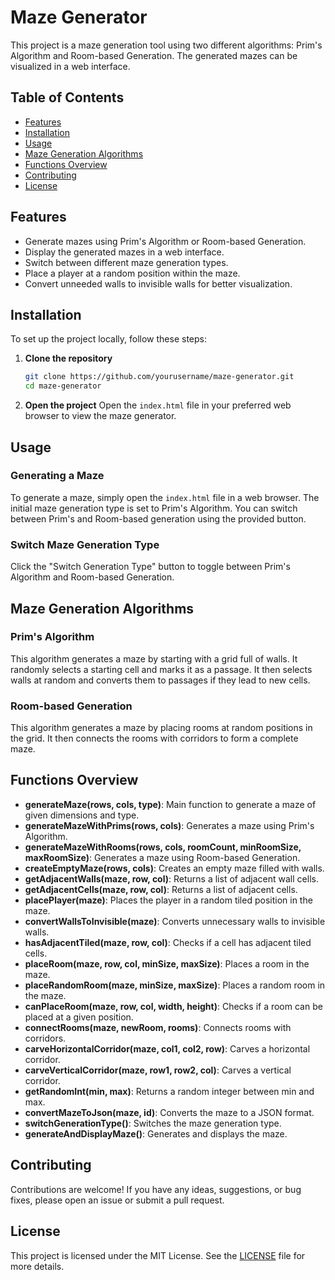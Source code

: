 # Maze Generator

This project is a maze generation tool using two different algorithms: Prim's Algorithm and Room-based Generation. The generated mazes can be visualized in a web interface.

## Table of Contents
- [Features](#features)
- [Installation](#installation)
- [Usage](#usage)
- [Maze Generation Algorithms](#maze-generation-algorithms)
- [Functions Overview](#functions-overview)
- [Contributing](#contributing)
- [License](#license)

## Features
- Generate mazes using Prim's Algorithm or Room-based Generation.
- Display the generated mazes in a web interface.
- Switch between different maze generation types.
- Place a player at a random position within the maze.
- Convert unneeded walls to invisible walls for better visualization.

## Installation
To set up the project locally, follow these steps:

1. **Clone the repository**
    ```bash
    git clone https://github.com/yourusername/maze-generator.git
    cd maze-generator
    ```

2. **Open the project**
    Open the `index.html` file in your preferred web browser to view the maze generator.

## Usage
### Generating a Maze
To generate a maze, simply open the `index.html` file in a web browser. The initial maze generation type is set to Prim's Algorithm. You can switch between Prim's and Room-based generation using the provided button.

### Switch Maze Generation Type
Click the "Switch Generation Type" button to toggle between Prim's Algorithm and Room-based Generation.

## Maze Generation Algorithms
### Prim's Algorithm
This algorithm generates a maze by starting with a grid full of walls. It randomly selects a starting cell and marks it as a passage. It then selects walls at random and converts them to passages if they lead to new cells.

### Room-based Generation
This algorithm generates a maze by placing rooms at random positions in the grid. It then connects the rooms with corridors to form a complete maze.

## Functions Overview
- **generateMaze(rows, cols, type)**: Main function to generate a maze of given dimensions and type.
- **generateMazeWithPrims(rows, cols)**: Generates a maze using Prim's Algorithm.
- **generateMazeWithRooms(rows, cols, roomCount, minRoomSize, maxRoomSize)**: Generates a maze using Room-based Generation.
- **createEmptyMaze(rows, cols)**: Creates an empty maze filled with walls.
- **getAdjacentWalls(maze, row, col)**: Returns a list of adjacent wall cells.
- **getAdjacentCells(maze, row, col)**: Returns a list of adjacent cells.
- **placePlayer(maze)**: Places the player in a random tiled position in the maze.
- **convertWallsToInvisible(maze)**: Converts unnecessary walls to invisible walls.
- **hasAdjacentTiled(maze, row, col)**: Checks if a cell has adjacent tiled cells.
- **placeRoom(maze, row, col, minSize, maxSize)**: Places a room in the maze.
- **placeRandomRoom(maze, minSize, maxSize)**: Places a random room in the maze.
- **canPlaceRoom(maze, row, col, width, height)**: Checks if a room can be placed at a given position.
- **connectRooms(maze, newRoom, rooms)**: Connects rooms with corridors.
- **carveHorizontalCorridor(maze, col1, col2, row)**: Carves a horizontal corridor.
- **carveVerticalCorridor(maze, row1, row2, col)**: Carves a vertical corridor.
- **getRandomInt(min, max)**: Returns a random integer between min and max.
- **convertMazeToJson(maze, id)**: Converts the maze to a JSON format.
- **switchGenerationType()**: Switches the maze generation type.
- **generateAndDisplayMaze()**: Generates and displays the maze.

## Contributing
Contributions are welcome! If you have any ideas, suggestions, or bug fixes, please open an issue or submit a pull request.

## License
This project is licensed under the MIT License. See the [LICENSE](LICENSE) file for more details.
